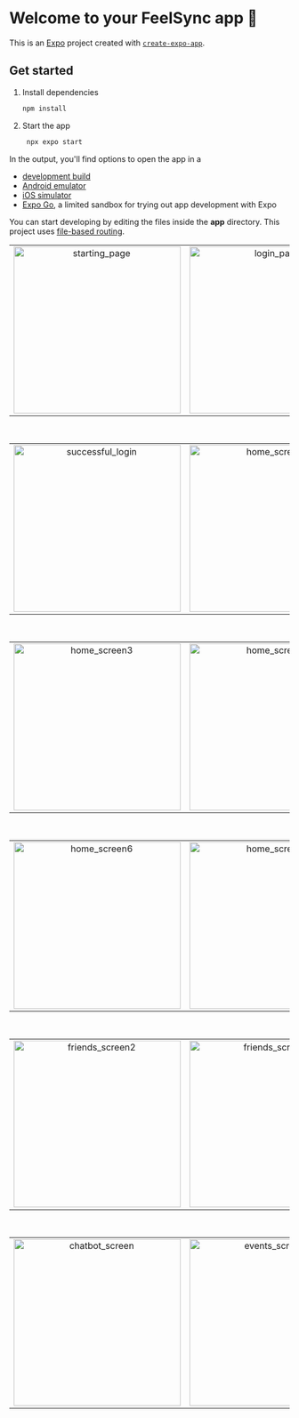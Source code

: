 # Welcome to your FeelSync app 👋

This is an [Expo](https://expo.dev) project created with [`create-expo-app`](https://www.npmjs.com/package/create-expo-app).

## Get started

1. Install dependencies

   ```bash
   npm install
   ```

2. Start the app

   ```bash
    npx expo start
   ```

In the output, you'll find options to open the app in a

- [development build](https://docs.expo.dev/develop/development-builds/introduction/)
- [Android emulator](https://docs.expo.dev/workflow/android-studio-emulator/)
- [iOS simulator](https://docs.expo.dev/workflow/ios-simulator/)
- [Expo Go](https://expo.dev/go), a limited sandbox for trying out app development with Expo

You can start developing by editing the files inside the **app** directory. This project uses [file-based routing](https://docs.expo.dev/router/introduction).

<table style="width:100%;">
<tr>
<td align="center">
<img src="https://github.com/user-attachments/assets/32dc84a1-9404-4134-aa9c-27e97fb66813" alt="starting_page" width="300">
</td>
<td align="center">
<img src="https://github.com/user-attachments/assets/c7709df7-e498-4e95-82a0-241273aa42a0" alt="login_page" width="300">
</td>
<td align="center">
<img src="https://github.com/user-attachments/assets/bdb7be5e-f3d4-4c9a-bad3-cd9904c78f38" alt="signup_page" width="300">
</td>
</tr>
</table>

<br>

<table style="width:100%;">
<tr>
<td align="center">
<img src="https://github.com/user-attachments/assets/a252ce9a-b46d-4554-946f-77252f45620c" alt="successful_login" width="300">
</td>
<td align="center">
<img src="https://github.com/user-attachments/assets/94148063-06cf-418a-8ab7-aff302bb5d88" alt="home_screen1" width="300">
</td>
<td align="center">
<img src="https://github.com/user-attachments/assets/5033cbf6-a9a7-410d-bd00-34df0ed23cfc" alt="home_screen2" width="300">
</td>
</tr>
</table>

<br>

<table style="width:100%;">
<tr>
<td align="center">
<img src="https://github.com/user-attachments/assets/54b04b70-8638-4d04-81a3-42b291dd3cfd" alt="home_screen3" width="300">
</td>
<td align="center">
<img src="https://github.com/user-attachments/assets/7c996e60-8452-4318-9a84-5eb962749e74" alt="home_screen4" width="300">
</td>
<td align="center">
<img src="https://github.com/user-attachments/assets/41dc7d7c-a7fb-4580-94bc-35b6c431669d" alt="home_screen5" width="300">
</td>
</tr>
</table>

<br>

<table style="width:100%;">
<tr>
<td align="center">
<img src="https://github.com/user-attachments/assets/fbff1539-3909-4bb6-8e4a-0e9e51c7f93f" alt="home_screen6" width="300">
</td>
<td align="center">
<img src="https://github.com/user-attachments/assets/501de658-d9ad-491c-ac58-84107a481116" alt="home_screen7" width="300">
</td>
<td align="center">
<img src="https://github.com/user-attachments/assets/6dba8153-a84b-4e6a-870e-821426bd1f9b" alt="friends_screen1" width="300">
</td>
</tr>
</table>

<br>

<table style="width:100%;">
<tr>
<td align="center">
<img src="https://github.com/user-attachments/assets/c0623362-1141-4c2a-93a1-650e7749c85c" alt="friends_screen2" width="300">
</td>
<td align="center">
<img src="https://github.com/user-attachments/assets/e3a40292-316c-45f2-baa5-204dfe05b7dd" alt="friends_screen3" width="300">
</td>
<td align="center">
<img src="https://github.com/user-attachments/assets/5d35d5f8-e3ee-4d9d-8736-a3016cf21810" alt="chat_screen" width="300">
</td>
</tr>
</table>

<br>

<table style="width:100%;">
<tr>
<td align="center">
<img src="https://github.com/user-attachments/assets/b4c63507-d7bd-4b4a-932d-75929795a070" alt="chatbot_screen" width="300">
</td>
<td align="center">
<img src="https://github.com/user-attachments/assets/1a0330ca-900e-4024-b80f-cba7a9442660" alt="events_screen1" width="300">
</td>
<td align="center">
<img src="https://github.com/user-attachments/assets/70ce0795-00a9-4b26-b320-2f4389cf6dce" alt="events_screen2" width="300">
</td>
</tr>
</table>
